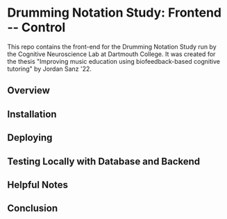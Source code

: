 # Drumming Notation Study: Frontend -- Control

This repo contains the front-end for the Drumming Notation Study run by the Cognitive Neuroscience Lab at Dartmouth College. It was created for the thesis "Improving music education using biofeedback-based cognitive tutoring" by Jordan Sanz '22. 

## Overview

## Installation

## Deploying

## Testing Locally with Database and Backend

## Helpful Notes

## Conclusion